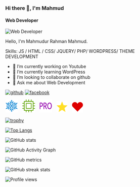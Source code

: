 ### Hi there 👋, I'm Mahmud
#### Web Developer
![Web Developer](https://scontent.fjsr1-1.fna.fbcdn.net/v/t39.30808-6/312448971_145611331523874_1913502307951302037_n.jpg?_nc_cat=110&ccb=1-7&_nc_sid=e3f864&_nc_eui2=AeF16_9YE1DRk2UkQsqbyhuQDSaopkHVjWUNJqimQdWNZWmMgFsFCOWX6sOHscU1jf7D6sp42M4Ug0BuAeLxWl3U&_nc_ohc=Rg-0xTT20moAX8M3mDH&tn=XhU0XCSfHjgTnv2i&_nc_zt=23&_nc_ht=scontent.fjsr1-1.fna&oh=00_AT8OjsVW31QcEPVJeKRx0nqWwW0glLS98BEzTubUoK-G9A&oe=63573245)

Hello,
I'm Mahmudur Rahman Mahmud.

Skills:  JS / HTML / CSS/ JQUERY/ PHP/ WORDPRESS/ THEME DEVELOPMENT

- 🔭 I’m currently working on Youtube 
- 🌱 I’m currently learning WordPress 
- 👯 I’m looking to collaborate on github 
- 💬 Ask me about Web Development 


[<img src='https://cdn.jsdelivr.net/npm/simple-icons@3.0.1/icons/github.svg' alt='github' height='40'>](https://github.com/simpleboymahmudgithub)  [<img src='https://cdn.jsdelivr.net/npm/simple-icons@3.0.1/icons/facebook.svg' alt='facebook' height='40'>](https://www.facebook.com/mahmudur.rhaman.524)  

<a href='https://archiveprogram.github.com/'><img src='https://raw.githubusercontent.com/acervenky/animated-github-badges/master/assets/acbadge.gif' width='40' height='40'></a> <a href='https://docs.github.com/en/developers'><img src='https://raw.githubusercontent.com/acervenky/animated-github-badges/master/assets/devbadge.gif' width='40' height='40'></a> <a href='https://github.com/pricing'><img src='https://raw.githubusercontent.com/acervenky/animated-github-badges/master/assets/pro.gif' width='40' height='40'></a> <a href='https://stars.github.com/'><img src='https://raw.githubusercontent.com/acervenky/animated-github-badges/master/assets/starbadge.gif' width='35' height='35'></a> <a href='https://docs.github.com/en/github/supporting-the-open-source-community-with-github-sponsors'><img src='https://raw.githubusercontent.com/acervenky/animated-github-badges/master/assets/sponsorbadge.gif' width='35' height='35'></a> 

[![trophy](https://github-profile-trophy.vercel.app/?username=simpleboymahmudgithub)](https://github.com/ryo-ma/github-profile-trophy)

[![Top Langs](https://github-readme-stats.vercel.app/api/top-langs/?username=simpleboymahmudgithub)](https://github.com/anuraghazra/github-readme-stats)

![GitHub stats](https://github-readme-stats.vercel.app/api?username=simpleboymahmudgithub&show_icons=true&count_private=true)  

![GitHub Activity Graph](https://activity-graph.herokuapp.com/graph?username=simpleboymahmudgithub)  

![GitHub metrics](https://metrics.lecoq.io/simpleboymahmudgithub)  

![GitHub streak stats](https://github-readme-streak-stats.herokuapp.com/?user=simpleboymahmudgithub)  

![Profile views](https://gpvc.arturio.dev/simpleboymahmudgithub)  
